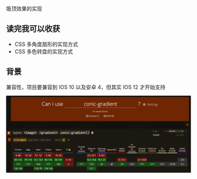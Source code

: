吸顶效果的实现

## 读完我可以收获

- CSS 多角度扇形的实现方式
- CSS 多色转盘的实现方式

## 背景

兼容性，项目要兼容到 IOS 10 以及安卓 4，但其实 IOS 12 才开始支持

![image-20230919203944913](../assets/image-20230919203944913.png)

